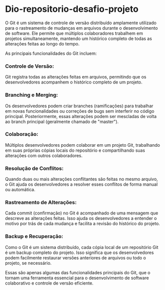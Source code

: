 # Dio-repositorio-desafio-projeto

O Git é um sistema de controle de versão distribuído amplamente utilizado para o rastreamento de mudanças em arquivos durante o desenvolvimento de software. Ele permite que múltiplos colaboradores trabalhem em projetos simultaneamente, mantendo um histórico completo de todas as alterações feitas ao longo do tempo.

As principais funcionalidades do Git incluem:

### Controle de Versão:

 Git registra todas as alterações feitas em arquivos, permitindo que os desenvolvedores acompanhem o histórico completo de um projeto.

### Branching e Merging:

 Os desenvolvedores podem criar branches (ramificações) para trabalhar em novas funcionalidades ou correções de bugs sem interferir no código principal. Posteriormente, essas alterações podem ser mescladas de volta ao branch principal (geralmente chamado de "master").

### Colaboração:

 Múltiplos desenvolvedores podem colaborar em um projeto Git, trabalhando em suas próprias cópias locais do repositório e compartilhando suas alterações com outros colaboradores.

### Resolução de Conflitos:

 Quando duas ou mais alterações conflitantes são feitas no mesmo arquivo, o Git ajuda os desenvolvedores a resolver esses conflitos de forma manual ou automática.

### Rastreamento de Alterações:

 Cada commit (confirmação) no Git é acompanhado de uma mensagem que descreve as alterações feitas. Isso ajuda os desenvolvedores a entender o motivo por trás de cada mudança e facilita a revisão do histórico do projeto.

### Backup e Recuperação:

 Como o Git é um sistema distribuído, cada cópia local de um repositório Git é um backup completo do projeto. Isso significa que os desenvolvedores podem facilmente restaurar versões anteriores de arquivos ou todo o projeto, se necessário.

Essas são apenas algumas das funcionalidades principais do Git, que o tornam uma ferramenta essencial para o desenvolvimento de software colaborativo e controle de versão eficiente.